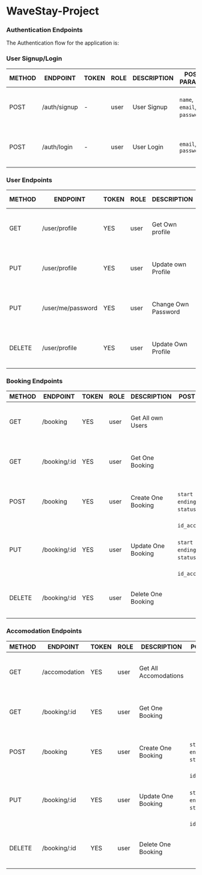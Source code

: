 # WaveStay-Project

### Authentication Endpoints

The Authentication flow for the application is:

### User Signup/Login

METHOD | ENDPOINT         | TOKEN | ROLE | DESCRIPTION              | POST PARAMS                                     | RETURNS
-------|------------------|-------|------|--------------------------|-------------------------------------------------|--------------------
POST   | /auth/signup     | -     | user | User Signup              | `name`, `email`, `password`,                    | { message: `string`, result: `token` }
POST   | /auth/login      | -     | user | User Login               | `email`, `password`                             | { message: `string`, result: `token` }

### User Endpoints

METHOD | ENDPOINT         | TOKEN | ROLE | DESCRIPTION              | POST PARAMS                                     | RETURNS
-------|------------------|-------|------|--------------------------|-------------------------------------------------|--------------------
GET    | /user/profile    | YES   | user | Get Own profile          |                                                 | { message: `string`, result: `object` }
PUT    | /user/profile    | YES   | user | Update own Profile       |    `name`, `email`                              | { message: `string`, result: `object` }
PUT    |/user/me/password | YES   | user | Change Own Password      |    `password`                                   | { message: `string`, result: `object` }
DELETE | /user/profile    | YES   | user | Update Own Profile       |    `name`, `email`, `password`, `role           | { message: `string`, result: `object` }

### Booking Endpoints

METHOD | ENDPOINT         | TOKEN | ROLE | DESCRIPTION              | POST PARAMS                                     | RETURNS
-------|------------------|-------|------|--------------------------|-------------------------------------------------|--------------------
GET    | /booking         | YES   | user | Get All own Users        |                                                 | { message: `string`, result: `array` }
GET    | /booking/:id     | YES   | user | Get One Booking          |                                                 | { message: `string`, result: `object` }
POST   | /booking         | YES   | user | Create One Booking       |`start date`, `ending date`, `status`, `id_user`,|  { message: `string`, result: `object` }
       |                  |       |      |                          |                    `id_accomodation`            |
PUT    | /booking/:id     | YES   | user | Update One Booking       |`start date`, `ending date`, `status`, `id_user`,| { message: `string`, result: `object` }
       |                  |       |      |                          |                  `id_accomodation`              | 
DELETE | /booking/:id     | YES   | user | Delete One Booking       |                                                 | { message: `string`, result: `object` }

### Accomodation Endpoints

METHOD | ENDPOINT         | TOKEN | ROLE | DESCRIPTION              | POST PARAMS                                     | RETURNS
-------|------------------|-------|------|--------------------------|-------------------------------------------------|--------------------
GET    | /accomodation    | YES   | user | Get All Accomodations    |                                                 | { message: `string`, result: `array` }
GET    | /booking/:id     | YES   | user | Get One Booking          |                                                 | { message: `string`, result: `object` }
POST   | /booking         | YES   | user | Create One Booking       |`start date`, `ending date`, `status`, `id_user`,|  { message: `string`, result: `object` }
       |                  |       |      |                          |                    `id_accomodation`            |
PUT    | /booking/:id     | YES   | user | Update One Booking       |`start date`, `ending date`, `status`, `id_user`,| { message: `string`, result: `object` }
       |                  |       |      |                          |                  `id_accomodation`              | 
DELETE | /booking/:id     | YES   | user | Delete One Booking       |                                                 | { message: `string`, result: `object` }


